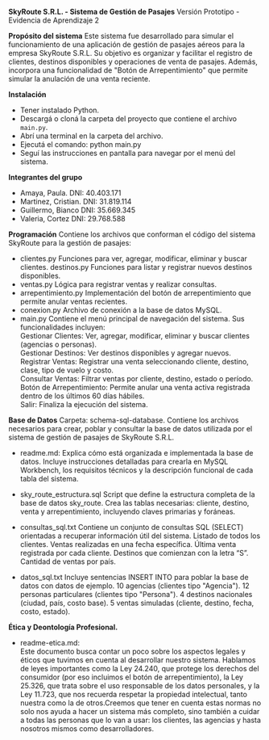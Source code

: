 **SkyRoute S.R.L. - Sistema de Gestión de Pasajes**
Versión Prototipo - Evidencia de Aprendizaje 2 

**Propósito del sistema** 
Este sistema fue desarrollado para simular el funcionamiento de una aplicación de gestión de pasajes aéreos para la empresa SkyRoute S.R.L. 
Su objetivo es organizar y facilitar el registro de clientes, destinos disponibles y operaciones de venta de pasajes. Además, incorpora una funcionalidad de "Botón de Arrepentimiento"
que permite simular la anulación de una venta reciente.

**Instalación** 
- Tener instalado Python.
- Descargá o cloná la carpeta del proyecto que contiene el archivo `main.py`.
- Abrí una terminal en la carpeta del archivo.
- Ejecutá el comando: python main.py
- Seguí las instrucciones en pantalla para navegar por el menú del sistema.

**Integrantes del grupo**
- Amaya, Paula. DNI: 40.403.171
- Martinez, Cristian. DNI: 31.819.114
- Guillermo, Bianco DNI: 35.669.345
- Valeria, Cortez DNI: 29.768.588

**Programación**
Contiene los archivos que conforman el código del sistema SkyRoute para la gestión de pasajes:
- clientes.py
 Funciones para ver, agregar, modificar, eliminar y buscar clientes.
destinos.py
 Funciones para listar y registrar nuevos destinos disponibles.
- ventas.py
 Lógica para registrar ventas y realizar consultas.
- arrepentimiento.py
 Implementación del botón de arrepentimiento que permite anular ventas recientes.
- conexion.py
 Archivo de conexión a la base de datos MySQL.
-  main.py
Contiene el menú principal de navegación del sistema. Sus funcionalidades incluyen:  
 Gestionar Clientes: Ver, agregar, modificar, eliminar y buscar clientes (agencias o personas).  
 Gestionar Destinos: Ver destinos disponibles y agregar nuevos.  
 Registrar Ventas: Registrar una venta seleccionando cliente, destino, clase, tipo de vuelo y costo.  
 Consultar Ventas:  Filtrar ventas por cliente, destino, estado o período.  
 Botón de Arrepentimiento: Permite anular una venta activa registrada dentro de los últimos 60 días hábiles.  
 Salir:  Finaliza la ejecución del sistema.  

**Base de Datos**
Carpeta: schema-sql-database. Contiene los archivos necesarios para crear, poblar y consultar la base de datos utilizada por el sistema de gestión de pasajes de SkyRoute S.R.L.
- readme.md: 
 Explica cómo está organizada e implementada la base de datos. Incluye instrucciones detalladas para crearla en MySQL Workbench, los requisitos técnicos y la descripción funcional de cada tabla del sistema.

- sky_route_estructura.sql
 Script que define la estructura completa de la base de datos sky_route. Crea las tablas necesarias: cliente, destino, venta y arrepentimiento, incluyendo claves primarias y foráneas.

- consultas_sql.txt
 Contiene un conjunto de consultas SQL (SELECT) orientadas a recuperar información útil del sistema.
 Listado de todos los clientes.
 Ventas realizadas en una fecha específica.
 Última venta registrada por cada cliente.
 Destinos que comienzan con la letra “S”.
 Cantidad de ventas por país.

- datos_sql.txt
 Incluye sentencias INSERT INTO para poblar la base de datos con datos de ejemplo.
 10 agencias (clientes tipo "Agencia").
 12 personas particulares (clientes tipo "Persona").
 4 destinos nacionales (ciudad, país, costo base).
 5 ventas simuladas (cliente, destino, fecha, costo, estado).

**Ética y Deontología Profesional.**
- readme-etica.md:  
 Este documento busca contar un poco sobre los aspectos legales y éticos que tuvimos en cuenta al desarrollar nuestro sistema. Hablamos de leyes importantes como la Ley 24.240, que protege los derechos del consumidor (por eso incluimos el botón de arrepentimiento), la Ley 25.326, que trata sobre el uso responsable de los datos personales, y la Ley 11.723, que nos recuerda respetar la propiedad intelectual, tanto nuestra como la de otros.Creemos que tener en cuenta estas normas no solo nos ayuda a hacer un sistema más completo, sino también a cuidar a todas las personas que lo van a usar: los clientes, las agencias y hasta nosotros mismos como desarrolladores.

